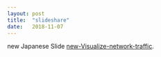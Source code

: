 ```yaml
---
layout: post
title:  "slideshare"
date:   2018-11-07
---
```

new Japanese Slide [new-Visualize-network-traffic].

[new-Visualize-network-traffic]: https://www.slideshare.net/TakashiUmeno/visualizenetworktraffic-20181108-122136601






